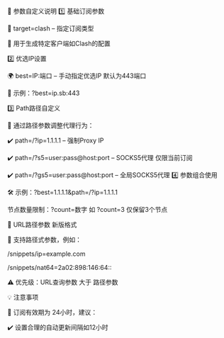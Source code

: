 🔧 参数自定义说明
 1️⃣ 基础订阅参数
 
🔹 target=clash – 指定订阅类型

📌 用于生成特定客户端如Clash的配置

2️⃣ 优选IP设置

🌍 best=IP:端口 – 手动指定优选IP 默认为443端口

📂 示例：?best=ip.sb:443

3️⃣ Path路径自定义

🔧 通过路径参数调整代理行为：

✔️ path=/?ip=1.1.1.1 – 强制Proxy IP

✔️ path=/?s5=user:pass@host:port – SOCKS5代理 仅限当前订阅

✔️ path=/?gs5=user:pass@host:port – 全局SOCKS5代理
4️⃣ 参数组合使用

🛠 示例：?best=1.1.1.1&path=/?ip=1.1.1.1

节点数量限制：?count=数字 如 ?count=3 仅保留3个节点

📂 URL路径参数 新版格式

📌 支持路径式参数，例如：

/snippets/ip=example.com

 /snippets/nat64=2a02:898:146:64::
 
⚠️ 优先级：URL查询参数 大于 路径参数

💡 注意事项

🔄 订阅有效期为 24小时，建议：

✔️ 设置合理的自动更新间隔如12小时
